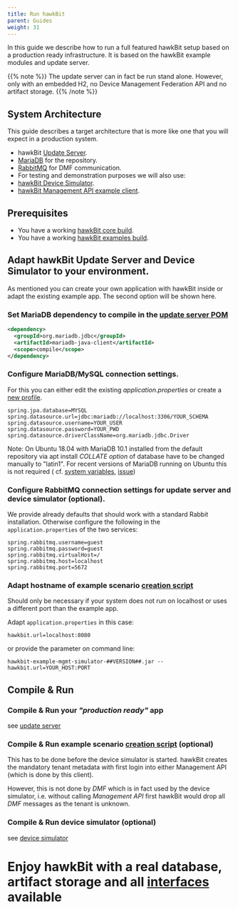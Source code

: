 ```yaml
---
title: Run hawkBit
parent: Guides
weight: 31
---
```


In this guide we describe how to run a full featured hawkBit setup based on a production ready infrastructure. It is
based on the hawkBit example modules and update server.

<!--more-->

{{% note %}}
The update server can in fact be run stand alone. However, only with an embedded H2, no Device Management Federation API
and no artifact storage.
{{% /note %}}

## System Architecture

This guide describes a target architecture that is more like one that you will expect in a production system.

- hawkBit [Update Server](https://github.com/eclipse-hawkbit/hawkbit/tree/master/hawkbit-monolith/hawkbit-update-server).
- [MariaDB](https://mariadb.org) for the repository.
- [RabbitMQ](https://www.rabbitmq.com) for DMF communication.
- For testing and demonstration purposes we will also use:
- [hawkBit Device Simulator](https://github.com/eclipse-hawkbit/hawkbit-examples/tree/master/hawkbit-device-simulator).
- [hawkBit Management API example client](https://github.com/eclipse-hawkbit/hawkbit-examples/tree/master/hawkbit-example-mgmt-feign-client).

## Prerequisites

- You have a working [hawkBit core build](https://github.com/eclipse-hawkbit/hawkbit).
- You have a working [hawkBit examples build](https://github.com/eclipse-hawkbit/hawkbit-examples).

## Adapt hawkBit Update Server and Device Simulator to your environment.

As mentioned you can create your own application with hawkBit inside or adapt the existing example app. The second
option will be shown here.

### Set MariaDB dependency to compile in the [update server POM](https://github.com/eclipse-hawkbit/hawkbit/blob/master/hawkbit-monolith/hawkbit-update-server/pom.xml)

```xml
<dependency>
  <groupId>org.mariadb.jdbc</groupId>
  <artifactId>mariadb-java-client</artifactId>
  <scope>compile</scope>
</dependency>
```

### Configure MariaDB/MySQL connection settings.

For this you can either edit the existing _application.properties_ or create
a [new profile](http://docs.spring.io/spring-boot/docs/current/reference/htmlsingle/#boot-features-external-config-profile-specific-properties).

```properties
spring.jpa.database=MYSQL
spring.datasource.url=jdbc:mariadb://localhost:3306/YOUR_SCHEMA
spring.datasource.username=YOUR_USER
spring.datasource.password=YOUR_PWD
spring.datasource.driverClassName=org.mariadb.jdbc.Driver
```

Note: On Ubuntu 18.04 with MariaDB 10.1 installed from the default repository via apt install _COLLATE option_ of
database have to be changed manually to "latin1".
For recent versions of MariaDB running on Ubuntu this is not required (
cf. [system variables](https://mariadb.com/kb/en/differences-in-mariadb-in-debian-and-ubuntu), [issue](https://github.com/eclipse-hawkbit/hawkbit/issues/963))

### Configure RabbitMQ connection settings for update server and device simulator (optional).

We provide already defaults that should work with a standard Rabbit installation. Otherwise configure the following in
the `application.properties` of the two services:

```properties
spring.rabbitmq.username=guest
spring.rabbitmq.password=guest
spring.rabbitmq.virtualHost=/
spring.rabbitmq.host=localhost
spring.rabbitmq.port=5672
```

### Adapt hostname of example scenario [creation script](https://github.com/eclipse-hawkbit/hawkbit-examples/blob/master/hawkbit-example-mgmt-simulator/src/main/resources/application.properties)

Should only be necessary if your system does not run on localhost or uses a different port than the example app.

Adapt `application.properties` in this case:

```properties
hawkbit.url=localhost:8080
```

or provide the parameter on command line:

```properties
hawkbit-example-mgmt-simulator-##VERSION##.jar --hawkbit.url=YOUR_HOST:PORT
```

## Compile & Run

### Compile & Run your _"production ready"_ app

see [update server](https://github.com/eclipse-hawkbit/hawkbit/tree/master/hawkbit-monolith/hawkbit-update-server)

### Compile & Run example scenario [creation script](https://github.com/eclipse-hawkbit/hawkbit-examples/tree/master/hawkbit-example-mgmt-simulator) (optional)

This has to be done before the device simulator is started. hawkBit creates the mandatory tenant metadata with first
login into either Management API (which is done by this client).

However, this is not done by _DMF_ which is in fact used by the device simulator, i.e. without calling _Management API_
first hawkBit would drop all _DMF_ messages as the tenant is unknown.

### Compile & Run device simulator (optional)

see [device simulator](https://github.com/eclipse-hawkbit/hawkbit-examples/tree/master/hawkbit-device-simulator)

# Enjoy hawkBit with a real database, artifact storage and all [interfaces](../../apis/) available
